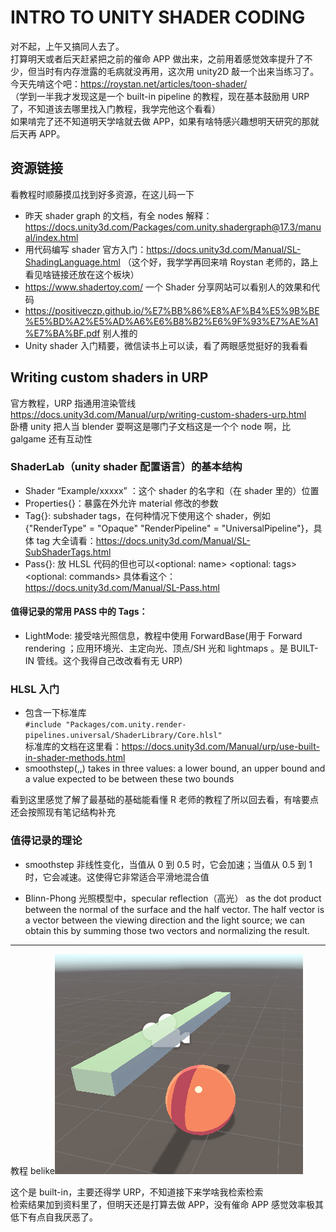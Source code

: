 # INTRO TO UNITY SHADER CODING

对不起，上午又搞同人去了。  
打算明天或者后天赶紧把之前的催命 APP 做出来，之前用着感觉效率提升了不少，但当时有内存泄露的毛病就没再用，这次用 unity2D 敲一个出来当练习了。  
今天先啃这个吧：https://roystan.net/articles/toon-shader/  
（学到一半我才发现这是一个 built-in pipeline 的教程，现在基本鼓励用 URP 了，不知道该去哪里找入门教程，我学完他这个看看）  
如果啃完了还不知道明天学啥就去做 APP，如果有啥特感兴趣想明天研究的那就后天再 APP。

## 资源链接

看教程时顺藤摸瓜找到好多资源，在这儿码一下

- 昨天 shader graph 的文档，有全 nodes 解释：https://docs.unity3d.com/Packages/com.unity.shadergraph@17.3/manual/index.html
- 用代码编写 shader 官方入门：https://docs.unity3d.com/Manual/SL-ShadingLanguage.html （这个好，我学学再回来啃 Roystan 老师的，路上看见啥链接还放在这个板块）
- https://www.shadertoy.com/ 一个 Shader 分享网站可以看别人的效果和代码
- https://positiveczp.github.io/%E7%BB%86%E8%AF%B4%E5%9B%BE%E5%BD%A2%E5%AD%A6%E6%B8%B2%E6%9F%93%E7%AE%A1%E7%BA%BF.pdf 别人推的
- Unity shader 入门精要，微信读书上可以读，看了两眼感觉挺好的我看看

## Writing custom shaders in URP

官方教程，URP 指通用渲染管线 https://docs.unity3d.com/Manual/urp/writing-custom-shaders-urp.html  
卧槽 unity 把人当 blender 耍啊这是哪门子文档这是一个个 node 啊，比 galgame 还有互动性

### ShaderLab（unity shader 配置语言）的基本结构

- Shader “Example/xxxxx” ：这个 shader 的名字和（在 shader 里的）位置
- Properties{}：暴露在外允许 material 修改的参数
- Tag{}: subshader tags，在何种情况下使用这个 shader，例如{"RenderType" = "Opaque" "RenderPipeline" = "UniversalPipeline"}，具体 tag 大全请看：https://docs.unity3d.com/Manual/SL-SubShaderTags.html
- Pass{}: 放 HLSL 代码的但也可以<optional: name>
  <optional: tags>
  <optional: commands> 具体看这个：https://docs.unity3d.com/Manual/SL-Pass.html

#### 值得记录的常用 PASS 中的 Tags：

- LightMode: 接受啥光照信息，教程中使用 ForwardBase(用于 Forward rendering ；应用环境光、主定向光、顶点/SH 光和 lightmaps 。是 BUILT-IN 管线。这个我得自己改改看有无 URP)

### HLSL 入门

- 包含一下标准库  
  `#include "Packages/com.unity.render-pipelines.universal/ShaderLibrary/Core.hlsl"`  
  标准库的文档在这里看：https://docs.unity3d.com/Manual/urp/use-built-in-shader-methods.html
- smoothstep(,,) takes in three values: a lower bound, an upper bound and a value expected to be between these two bounds

看到这里感觉了解了最基础的基础能看懂 R 老师的教程了所以回去看，有啥要点还会按照现有笔记结构补充

### 值得记录的理论

- smoothstep 非线性变化，当值从 0 到 0.5 时，它会加速；当值从 0.5 到 1 时，它会减速。这使得它非常适合平滑地混合值

- Blinn-Phong 光照模型中，specular reflection（高光） as the dot product between the normal of the surface and the half vector. The half vector is a vector between the viewing direction and the light source; we can obtain this by summing those two vectors and normalizing the result.

---

教程 belike![](./截图/屏幕截图%202025-07-08%20220239.png)

这个是 built-in，主要还得学 URP，不知道接下来学啥我检索检索  
检索结果加到资料里了，但明天还是打算去做 APP，没有催命 APP 感觉效率极其低下有点自我厌恶了。

